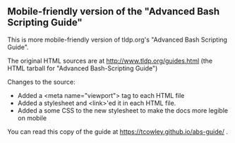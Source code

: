 ## Mobile-friendly version of the "Advanced Bash Scripting Guide"

This is more mobile-friendly version of tldp.org's "Advanced Bash Scripting Guide".

The original HTML sources are at http://www.tldp.org/guides.html (the HTML tarball for "Advanced Bash-Scripting Guide")

Changes to the source:
- Added a &lt;meta name="viewport"&gt; tag to each HTML file
- Added a stylesheet and &lt;link&gt;'ed it in each HTML file.
- Added a some CSS to the new stylesheet to make the docs more legible on mobile

You can read this copy of the guide at https://tcowley.github.io/abs-guide/ .
